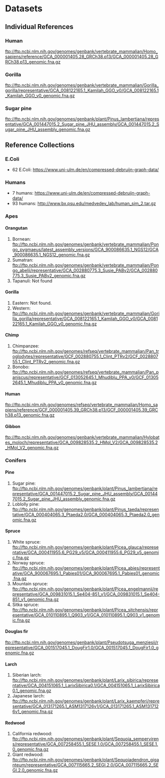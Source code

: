 # Datasets

## Individual References

### Human

<ftp://ftp.ncbi.nlm.nih.gov/genomes/genbank/vertebrate_mammalian/Homo_sapiens/reference/GCA_000001405.28_GRCh38.p13/GCA_000001405.28_GRCh38.p13_genomic.fna.gz>

### Gorilla

<ftp://ftp.ncbi.nlm.nih.gov/genomes/genbank/vertebrate_mammalian/Gorilla_gorilla/representative/GCA_008122165.1_Kamilah_GGO_v0/GCA_008122165.1_Kamilah_GGO_v0_genomic.fna.gz>

### Sugar pine

<ftp://ftp.ncbi.nlm.nih.gov/genomes/genbank/plant/Pinus_lambertiana/representative/GCA_001447015.2_Sugar_pine_JHU_assembly/GCA_001447015.2_Sugar_pine_JHU_assembly_genomic.fna.gz>

## Reference Collections

### E.Coli

- 62 E.Coli:   <https://www.uni-ulm.de/en/compressed-debruijn-graph-data/>

### Humans

- 7 humans: <https://www.uni-ulm.de/en/compressed-debruijn-graph-data/>
- 93 humans:    <http://www.bx.psu.edu/medvedev_lab/human_sim_2.tar.gz>

### Apes

#### Orangutan

 1. Bornean:  <ftp://ftp.ncbi.nlm.nih.gov/genomes/genbank/vertebrate_mammalian/Pongo_pygmaeus/latest_assembly_versions/GCA_900086635.1_NGS12/GCA_900086635.1_NGS12_genomic.fna.gz>
 2. Sumatran: <ftp://ftp.ncbi.nlm.nih.gov/genomes/genbank/vertebrate_mammalian/Pongo_abelii/representative/GCA_002880775.3_Susie_PABv2/GCA_002880775.3_Susie_PABv2_genomic.fna.gz>
 3. Tapanuli: Not found

#### Gorilla

1. Eastern: Not found.
2. Western: <ftp://ftp.ncbi.nlm.nih.gov/genomes/genbank/vertebrate_mammalian/Gorilla_gorilla/representative/GCA_008122165.1_Kamilah_GGO_v0/GCA_008122165.1_Kamilah_GGO_v0_genomic.fna.gz>

#### Chimp

1. Chimpanzee:  <ftp://ftp.ncbi.nlm.nih.gov/genomes/refseq/vertebrate_mammalian/Pan_troglodytes/representative/GCF_002880755.1_Clint_PTRv2/GCF_002880755.1_Clint_PTRv2_genomic.fna.gz>
2. Bonobo:  <ftp://ftp.ncbi.nlm.nih.gov/genomes/refseq/vertebrate_mammalian/Pan_paniscus/representative/GCF_013052645.1_Mhudiblu_PPA_v0/GCF_013052645.1_Mhudiblu_PPA_v0_genomic.fna.gz>

#### Human

<ftp://ftp.ncbi.nlm.nih.gov/genomes/refseq/vertebrate_mammalian/Homo_sapiens/reference/GCF_000001405.39_GRCh38.p13/GCF_000001405.39_GRCh38.p13_genomic.fna.gz>

#### Gibbon

<ftp://ftp.ncbi.nlm.nih.gov/genomes/genbank/vertebrate_mammalian/Hylobates_moloch/representative/GCA_009828535.2_HMol_V2/GCA_009828535.2_HMol_V2_genomic.fna.gz>

### Conifers

#### Pine

1. Sugar pine:  <ftp://ftp.ncbi.nlm.nih.gov/genomes/genbank/plant/Pinus_lambertiana/representative/GCA_001447015.2_Sugar_pine_JHU_assembly/GCA_001447015.2_Sugar_pine_JHU_assembly_genomic.fna.gz>
2. Loblolly pine:   <ftp://ftp.ncbi.nlm.nih.gov/genomes/genbank/plant/Pinus_taeda/representative/GCA_000404065.3_Ptaeda2.0/GCA_000404065.3_Ptaeda2.0_genomic.fna.gz>

#### Spruce

1. White spruce:    <ftp://ftp.ncbi.nlm.nih.gov/genomes/genbank/plant/Picea_glauca/representative/GCA_000411955.6_PG29_v5/GCA_000411955.6_PG29_v5_genomic.fna.gz>
2. Norway spruce:  <ftp://ftp.ncbi.nlm.nih.gov/genomes/genbank/plant/Picea_abies/representative/GCA_900067695.1_Pabies01/GCA_900067695.1_Pabies01_genomic.fna.gz>
3. Mountain spruce:   <ftp://ftp.ncbi.nlm.nih.gov/genomes/genbank/plant/Picea_engelmannii/representative/GCA_009831015.1_Se404-851_v1/GCA_009831015.1_Se404-851_v1_genomic.fna.gz>
4. Sitka spruce:   <ftp://ftp.ncbi.nlm.nih.gov/genomes/genbank/plant/Picea_sitchensis/representative/GCA_010110895.1_Q903_v1/GCA_010110895.1_Q903_v1_genomic.fna.gz>

#### Douglas fir

<ftp://ftp.ncbi.nlm.nih.gov/genomes/genbank/plant/Pseudotsuga_menziesii/representative/GCA_001517045.1_DougFir1.0/GCA_001517045.1_DougFir1.0_genomic.fna.gz>

#### Larch

1. Siberian larch:  <ftp://ftp.ncbi.nlm.nih.gov/genomes/genbank/plant/Larix_sibirica/representative/GCA_004151065.1_LarixSibirica0.1/GCA_004151065.1_LarixSibirica0.1_genomic.fna.gz>
2. Japanese larch:  <ftp://ftp.ncbi.nlm.nih.gov/genomes/genbank/plant/Larix_kaempferi/representative/GCA_013171265.1_ASM1317126v1/GCA_013171265.1_ASM1317126v1_genomic.fna.gz>

#### Redwood

1. California redwood:  <ftp://ftp.ncbi.nlm.nih.gov/genomes/genbank/plant/Sequoia_sempervirens/representative/GCA_007258455.1_SESE.1.0/GCA_007258455.1_SESE.1.0_genomic.fna.gz>
2. Giant redwood:   <ftp://ftp.ncbi.nlm.nih.gov/genomes/genbank/plant/Sequoiadendron_giganteum/representative/GCA_007115665.2_SEGI.2.0/GCA_007115665.2_SEGI.2.0_genomic.fna.gz>
